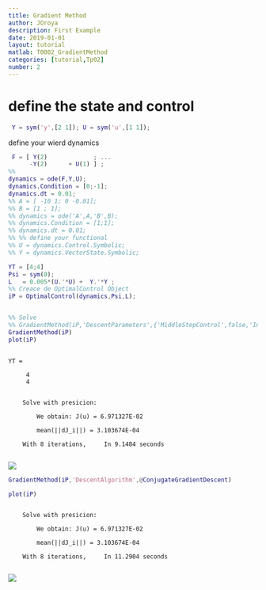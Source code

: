 ```yaml
---
title: Gradient Method 
author: JOroya
description: First Example
date: 2019-01-01
layout: tutorial
matlab: T0002_GradientMethod
categories: [tutorial,Tp02]
number: 2
---
```

# define the state and control

```matlab
 Y = sym('y',[2 1]); U = sym('u',[1 1]);
```


define your wierd dynamics

```matlab
 F = [ Y(2)             ; ...
      -Y(2)      + U(1) ] ;
%%
dynamics = ode(F,Y,U);
dynamics.Condition = [0;-1];
dynamics.dt = 0.01;
%% A = [ -10 1; 0 -0.01];
%% B = [1 ; 1];
%% dynamics = ode('A',A,'B',B);
%% dynamics.Condition = [1;1];
%% dynamics.dt = 0.01;
%% %% define your functional
%% U = dynamics.Control.Symbolic;
%% Y = dynamics.VectorState.Symbolic;

YT = [4;4]
Psi = sym(0);
L   = 0.005*(U.'*U) +  Y.'*Y ;
%% Creace de OptimalControl Object
iP = OptimalControl(dynamics,Psi,L);


%% Solve
%% GradientMethod(iP,'DescentParameters',{'MiddleStepControl',false,'InitialLengthStep',1e-10},'Graphs',true,'tol',1e-10,'MaxIter',500)
GradientMethod(iP)
plot(iP)
```


```

YT =

     4
     4


    Solve with presicion: 

        We obtain: J(u) = 6.971327E-02

        mean(||dJ_i||) = 3.103674E-04

    With 8 iterations,     In 9.1484 seconds


```


![]({{site.url}}/{{site.baseurl}}/assets/imgs/Tp02/T0002/copiaRM_01.png)


```matlab
GradientMethod(iP,'DescentAlgorithm',@ConjugateGradientDescent)

plot(iP)
```


```

    Solve with presicion: 

        We obtain: J(u) = 6.971327E-02

        mean(||dJ_i||) = 3.103674E-04

    With 8 iterations,     In 11.2904 seconds


```


![]({{site.url}}/{{site.baseurl}}/assets/imgs/Tp02/T0002/copiaRM_02.png)

